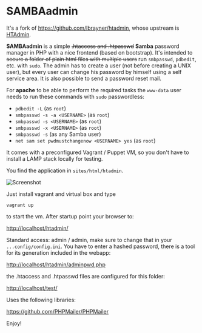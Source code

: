 SAMBAadmin
=======

It's a fork of <https://github.com/lbrayner/htadmin>, whose upstream is
[HTAdmin](https://github.com/soster/htadmin).

**SAMBAadmin** is a simple ~~.htaccess and .htpasswd~~ **Samba** password manager
in PHP with a nice frontend (based on bootstrap). It's intended to ~~secure a
folder of plain html files with multiple users~~ run `smbpasswd`, `pdbedit`, etc.
with `sudo`. The admin has to create a user (not before creating a UNIX user),
but every user can change his password by himself using a self service area. It
is also possible to send a password reset mail.

For **apache** to be able to perform the required tasks the `www-data` user
needs to run these commands with `sudo` passwordless:

- `pdbedit -L` (as `root`)
- `smbpasswd -s -a <USERNAME>` (as `root`)
- `smbpasswd -s <USERNAME>` (as `root`)
- `smbpasswd -x <USERNAME>` (as `root`)
- `smbpasswd -s` (as any Samba user)
- `net sam set pwdmustchangenow <USERNAME> yes` (as `root`)

It comes with a preconfigured Vagrant / Puppet VM, so you don't have to install a LAMP stack locally for testing.

You find the application in `sites/html/htadmin`.

![Screenshot](screenshot.png "Screenshot")

Just install vagrant and virtual box and type

`vagrant up`
 
to start the vm. After startup point your browser to:

<http://localhost/htadmin/>

Standard access: admin / admin, make sure to change that in your `...config/config.ini`. You have to enter a hashed password, there is a tool for its generation included in the webapp:

<http://localhost/htadmin/adminpwd.php>

the .htaccess and .htpasswd files are configured for this folder:

<http://localhost/test/>

Uses the following libraries:

<https://github.com/PHPMailer/PHPMailer>


Enjoy!
